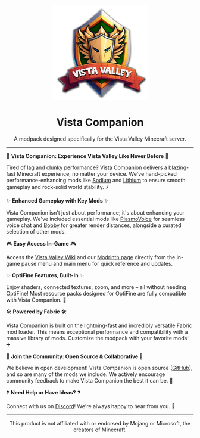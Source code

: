 <div align="center">

<img src="https://github.com/VistaValley/branding/blob/main/static/logo.png" alt="Vista Valley logo">

# Vista Companion

A modpack designed specifically for the Vista Valley Minecraft server.

</div>

---

🚀 **Vista Companion: Experience Vista Valley Like Never Before** 🚀

Tired of lag and clunky performance? Vista Companion delivers a blazing-fast Minecraft experience, no matter your device. We've hand-picked performance-enhancing mods like [Sodium](https://modrinth.com/mod/sodium) and [Lithium](https://modrinth.com/mod/lithium) to ensure smooth gameplay and rock-solid world stability. ⚡️

✨ **Enhanced Gameplay with Key Mods** ✨

Vista Companion isn't just about performance; it's about enhancing your gameplay. We've included essential mods like [PlasmoVoice](https://modrinth.com/plugin/plasmo-voice) for seamless voice chat and [Bobby](https://modrinth.com/mod/bobby) for greater render distances, alongside a curated selection of other mods.

🎮 **Easy Access In-Game** 🎮

Access the [Vista Valley Wiki](https://wiki.vistavalley.xyz/) and our [Modrinth page](https://modrinth.com/modpack/vista-companion) directly from the in-game pause menu and main menu for quick reference and updates.

✨ **OptiFine Features, Built-In** ✨

Enjoy shaders, connected textures, zoom, and more – all without needing OptiFine! Most resource packs designed for OptiFine are fully compatible with Vista Companion. 🎨

🛠️ **Powered by Fabric** 🛠️

Vista Companion is built on the lightning-fast and incredibly versatile Fabric mod loader. This means exceptional performance and compatibility with a massive library of mods. Customize the modpack with your favorite mods! ➕

🙌 **Join the Community: Open Source & Collaborative** 🙌

We believe in open development! Vista Companion is open source ([GitHub](https://github.com/VistaValley/VistaCompanion)), and so are many of the mods we include. We actively encourage community feedback to make Vista Companion the best it can be. 🤝

❓ **Need Help or Have Ideas?** ❓

Connect with us on [Discord](https://discord.vistavalley.xyz)! We're always happy to hear from you. 💬

---

<p align="center">This product is not affiliated with or endorsed by Mojang or Microsoft, the creators of Minecraft.</p>
